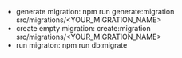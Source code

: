 - generate migration: npm run generate:migration src/migrations/<YOUR_MIGRATION_NAME>
- create empty migration: create:migration src/migrations/<YOUR_MIGRATION_NAME>
- run migraton: npm run db:migrate
